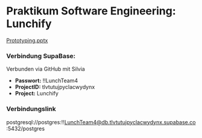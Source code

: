 # Praktikum Software Engineering: Lunchify
[Prototyping.pptx](https://github.com/user-attachments/files/19247546/Prototyping.pptx)


### Verbindung SupaBase:
Verbunden via GitHub mit Silvia
- **Passwort:** !!LunchTeam4
- **ProjectID:** tlvtutujpyclacwydynx
- **Project:** Lunchify

### Verbindungslink
postgresql://postgres:!!LunchTeam4@db.tlvtutujpyclacwydynx.supabase.co:5432/postgres

